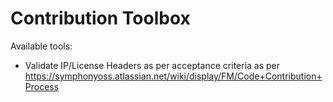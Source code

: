 # Contribution Toolbox

Available tools:

- Validate IP/License Headers as per acceptance criteria as per https://symphonyoss.atlassian.net/wiki/display/FM/Code+Contribution+Process
